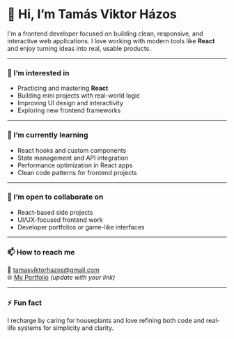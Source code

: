 # 👋 Hi, I’m Tamás Viktor Házos

I'm a frontend developer focused on building clean, responsive, and interactive web applications. I love working with modern tools like **React** and enjoy turning ideas into real, usable products.

---

### 👀 I’m interested in
- Practicing and mastering **React**
- Building mini projects with real-world logic
- Improving UI design and interactivity
- Exploring new frontend frameworks

---

### 🌱 I’m currently learning
- React hooks and custom components
- State management and API integration
- Performance optimization in React apps
- Clean code patterns for frontend projects

---

### 💬 I’m open to collaborate on
- React-based side projects
- UI/UX-focused frontend work
- Developer portfolios or game-like interfaces

---

### 📫 How to reach me
📧 [tamasviktorhazos@gmail.com](mailto:tamasviktorhazos@gmail.com)  
🌐 [My Portfolio](https://your-portfolio-link.netlify.app) *(update with your link)*

---

### ⚡ Fun fact
I recharge by caring for houseplants and love refining both code and real-life systems for simplicity and clarity.

<!---
tamasViktH/tamasViktH is a ✨ special ✨ repository because its `README.md` (this file) appears on your GitHub profile.
You can click the Preview link to take a look at your changes.
--->
